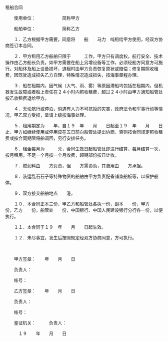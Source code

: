 



租船合同



 

　　使用单位：　　　　　　简称甲方

　　船舶单位：　　　　　　简称乙方

　　１．乙方根据甲方需要，同意将　　船　　马力　吨租给甲方使用，经双方协商签订本合同。

　　２．甲方租用乙方船舶只限于　　　工作，甲方只有调度权，航行安全、技术操作由乙方船长负责。如甲方需要在船上另增设备等工作，必须经船方同意方可施行。对船体及船上设备损坏，退租时由甲方负责恢复原状或赔偿；修复期照收租费，因驾驶造成损失乙方自理，特殊情况造成损失，按海事章程办理。

　　３．船在租期内，因气候（大气、雨、雾）等原因滞船均包括在租期内，但机器发生故障或者船上责任在２４小时内照收租费，超过２４小时由甲方通知船管处按乙收租费退给甲方。

　　４．无论航行或停泊，倘遇有人力不可抗拒的灾害，政府法令和军事行动等情况，甲乙双方受损，呈请上级按海事处理。

　　５．租用期定为　　年，自１９　年　　月　　日起至１９　年　　月　　日止，甲方如继续使用或停用应在五日前向船管处提出协商，否则按合同规定照收租费或按合同期限将船调回，另行安排任务。

　　６．租金每月为　　　元，合同生效日起船管处即进行结算，每月结算一次，按月租用，不足一个月按一个月收费，超期部份按日计收。

　　７．燃润料由　　方负责，但　　方需协助，其费用由　　方承担。

　　８．装运乱石石子等特殊物资的船舶由甲方负责配备铺垫船板等，以保护船体。

　　９．双方接交船舶地点　　港。

　　１０．本合同正本三份，甲乙方和船管处各执一份，副本　　份，甲方　　份，乙方　　份，船管处　　份，中国银行、中国人民建设银行分行各一份，以便执行。

　　１１．本合同于１９　年　　月　　日起生效。

　　１２．未尽事宜，发生后按照规定经双方协商同意，方可执行。

　　

　　甲方签章：　　年　　月　　日

　　负责人：

　　帐号：

　　乙方签章：　　年　　月　　日

　　负责人：

　　帐号：

　　鉴证机关：　　　负责人：

　　　１９　　年　　月　　日
